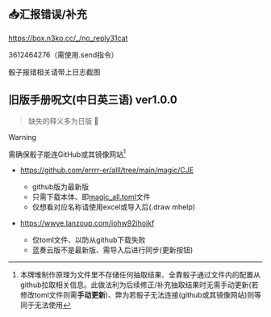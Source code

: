 ## :inbox_tray:汇报错误/补充

https://box.n3ko.cc/_/no_reply31cat

3612464276（需使用.send指令）

骰子报错相关请带上日志截图

## 旧版手册呪文(中日英三语) ver1.0.0

> 缺失的释义多为日版 :smiling_face_with_tear:

> [!WARNING]
> 需确保骰子能连GitHub或其镜像网站[^1]

- https://github.com/errrr-er/alll/tree/main/magic/CJE
    - github版为最新版
    - 只需下载本体、即[magic_all.toml](https://github.com/errrr-er/alll/blob/main/magic/CJE/magic_all.toml)文件
    - 仅想看对应名称请使用excel或导入后(.draw mhelp)

- https://wwye.lanzoup.com/iohw92ihoikf
    - 仅toml文件、以防从github下载失败
    - 蓝奏云版不是最新版、需导入后进行同步(更新按钮)

[^1]: 本牌堆制作原理为文件里不存储任何抽取结果、全靠骰子通过文件内的配置从github拉取相关信息。此做法利为后续修正/补充抽取结果时无需手动更新(若修改toml文件则需**手动更新**[^2])、弊为若骰子无法连接(github或其镜像网站)则等同于无法使用
[^2]: 海豹核心手动更新方式为：扩展功能->牌堆管理->旧版手册呪文(中日英三语)**右侧的更新按钮**